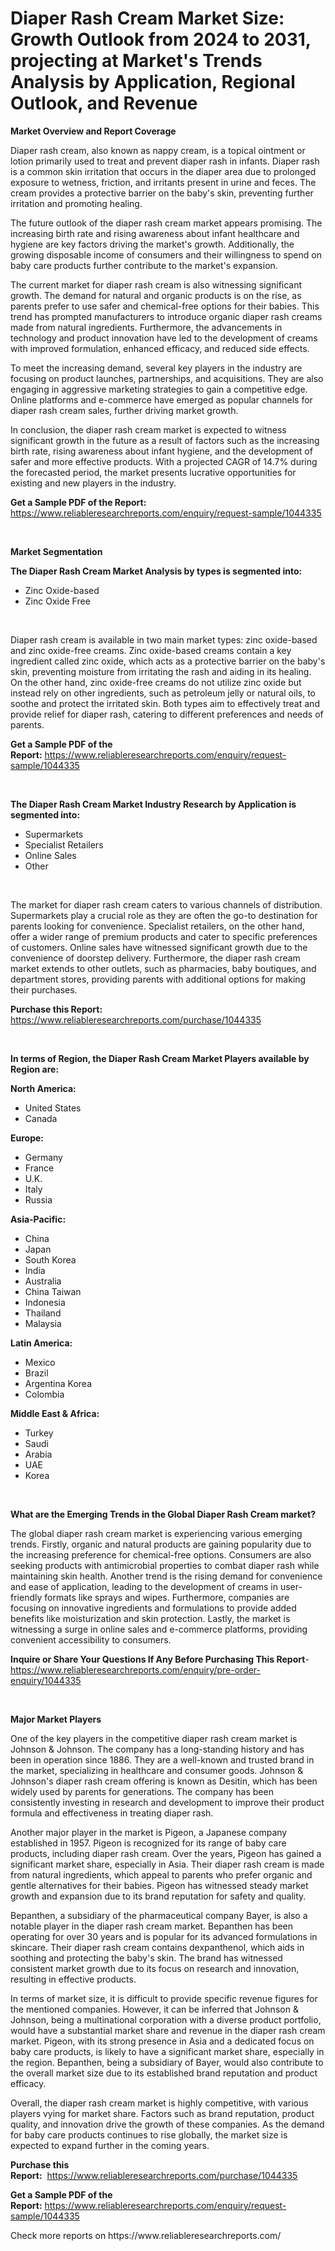 <p><h1>Diaper Rash Cream Market Size: Growth Outlook from 2024 to 2031, projecting at Market's Trends Analysis by Application, Regional Outlook, and Revenue</h1></p><p><strong>Market Overview and Report Coverage</strong></p>
<p><p>Diaper rash cream, also known as nappy cream, is a topical ointment or lotion primarily used to treat and prevent diaper rash in infants. Diaper rash is a common skin irritation that occurs in the diaper area due to prolonged exposure to wetness, friction, and irritants present in urine and feces. The cream provides a protective barrier on the baby's skin, preventing further irritation and promoting healing.</p><p>The future outlook of the diaper rash cream market appears promising. The increasing birth rate and rising awareness about infant healthcare and hygiene are key factors driving the market's growth. Additionally, the growing disposable income of consumers and their willingness to spend on baby care products further contribute to the market's expansion.</p><p>The current market for diaper rash cream is also witnessing significant growth. The demand for natural and organic products is on the rise, as parents prefer to use safer and chemical-free options for their babies. This trend has prompted manufacturers to introduce organic diaper rash creams made from natural ingredients. Furthermore, the advancements in technology and product innovation have led to the development of creams with improved formulation, enhanced efficacy, and reduced side effects.</p><p>To meet the increasing demand, several key players in the industry are focusing on product launches, partnerships, and acquisitions. They are also engaging in aggressive marketing strategies to gain a competitive edge. Online platforms and e-commerce have emerged as popular channels for diaper rash cream sales, further driving market growth.</p><p>In conclusion, the diaper rash cream market is expected to witness significant growth in the future as a result of factors such as the increasing birth rate, rising awareness about infant hygiene, and the development of safer and more effective products. With a projected CAGR of 14.7% during the forecasted period, the market presents lucrative opportunities for existing and new players in the industry.</p></p>
<p><strong>Get a Sample PDF of the Report:</strong> <a href="https://www.reliableresearchreports.com/enquiry/request-sample/1044335">https://www.reliableresearchreports.com/enquiry/request-sample/1044335</a></p>
<p>&nbsp;</p>
<p><strong>Market Segmentation</strong></p>
<p><strong>The Diaper Rash Cream Market Analysis by types is segmented into:</strong></p>
<p><ul><li>Zinc Oxide-based</li><li>Zinc Oxide Free</li></ul></p>
<p>&nbsp;</p>
<p><p>Diaper rash cream is available in two main market types: zinc oxide-based and zinc oxide-free creams. Zinc oxide-based creams contain a key ingredient called zinc oxide, which acts as a protective barrier on the baby's skin, preventing moisture from irritating the rash and aiding in its healing. On the other hand, zinc oxide-free creams do not utilize zinc oxide but instead rely on other ingredients, such as petroleum jelly or natural oils, to soothe and protect the irritated skin. Both types aim to effectively treat and provide relief for diaper rash, catering to different preferences and needs of parents.</p></p>
<p><strong>Get a Sample PDF of the Report:</strong>&nbsp;<a href="https://www.reliableresearchreports.com/enquiry/request-sample/1044335">https://www.reliableresearchreports.com/enquiry/request-sample/1044335</a></p>
<p>&nbsp;</p>
<p><strong>The Diaper Rash Cream Market Industry Research by Application is segmented into:</strong></p>
<p><ul><li>Supermarkets</li><li>Specialist Retailers</li><li>Online Sales</li><li>Other</li></ul></p>
<p>&nbsp;</p>
<p><p>The market for diaper rash cream caters to various channels of distribution. Supermarkets play a crucial role as they are often the go-to destination for parents looking for convenience. Specialist retailers, on the other hand, offer a wider range of premium products and cater to specific preferences of customers. Online sales have witnessed significant growth due to the convenience of doorstep delivery. Furthermore, the diaper rash cream market extends to other outlets, such as pharmacies, baby boutiques, and department stores, providing parents with additional options for making their purchases.</p></p>
<p><strong>Purchase this Report:</strong>&nbsp; <a href="https://www.reliableresearchreports.com/purchase/1044335">https://www.reliableresearchreports.com/purchase/1044335</a></p>
<p>&nbsp;</p>
<p><strong>In terms of Region, the Diaper Rash Cream Market Players available by Region are:</strong></p>
<p>
    <p> <strong> North America: </strong>
        <ul>
            <li>United States</li>
            <li>Canada</li>
        </ul>
        </p> 
    <p> <strong> Europe: </strong>
        <ul>
            <li>Germany</li>
            <li>France</li>
            <li>U.K.</li>
            <li>Italy</li>
            <li>Russia</li>
        </ul>
        </p> 
    <p> <strong> Asia-Pacific: </strong>
        <ul>
            <li>China</li>
            <li>Japan</li>
            <li>South Korea</li>
            <li>India</li>
            <li>Australia</li>
            <li>China Taiwan</li>
            <li>Indonesia</li>
            <li>Thailand</li>
            <li>Malaysia</li>
        </ul>
        </p> 
    <p> <strong> Latin America: </strong>
        <ul>
            <li>Mexico</li>
            <li>Brazil</li>
            <li>Argentina Korea</li>
            <li>Colombia</li>
        </ul>
        </p> 
    <p> <strong> Middle East & Africa: </strong>
        <ul>
            <li>Turkey</li>
            <li>Saudi</li>
            <li>Arabia</li>
            <li>UAE</li>
            <li>Korea</li>
        </ul>
    </p>
    </p>
<p>&nbsp;</p>
<p><strong>What are the Emerging Trends in the Global Diaper Rash Cream market?</strong></p>
<p><p>The global diaper rash cream market is experiencing various emerging trends. Firstly, organic and natural products are gaining popularity due to the increasing preference for chemical-free options. Consumers are also seeking products with antimicrobial properties to combat diaper rash while maintaining skin health. Another trend is the rising demand for convenience and ease of application, leading to the development of creams in user-friendly formats like sprays and wipes. Furthermore, companies are focusing on innovative ingredients and formulations to provide added benefits like moisturization and skin protection. Lastly, the market is witnessing a surge in online sales and e-commerce platforms, providing convenient accessibility to consumers.</p></p>
<p><strong>Inquire or Share Your Questions If Any Before Purchasing This Report</strong>- <a href="https://www.reliableresearchreports.com/enquiry/pre-order-enquiry/1044335">https://www.reliableresearchreports.com/enquiry/pre-order-enquiry/1044335</a></p>
<p>&nbsp;</p>
<p><strong>Major Market Players</strong></p>
<p><p>One of the key players in the competitive diaper rash cream market is Johnson & Johnson. The company has a long-standing history and has been in operation since 1886. They are a well-known and trusted brand in the market, specializing in healthcare and consumer goods. Johnson & Johnson's diaper rash cream offering is known as Desitin, which has been widely used by parents for generations. The company has been consistently investing in research and development to improve their product formula and effectiveness in treating diaper rash. </p><p>Another major player in the market is Pigeon, a Japanese company established in 1957. Pigeon is recognized for its range of baby care products, including diaper rash cream. Over the years, Pigeon has gained a significant market share, especially in Asia. Their diaper rash cream is made from natural ingredients, which appeal to parents who prefer organic and gentle alternatives for their babies. Pigeon has witnessed steady market growth and expansion due to its brand reputation for safety and quality.</p><p>Bepanthen, a subsidiary of the pharmaceutical company Bayer, is also a notable player in the diaper rash cream market. Bepanthen has been operating for over 30 years and is popular for its advanced formulations in skincare. Their diaper rash cream contains dexpanthenol, which aids in soothing and protecting the baby's skin. The brand has witnessed consistent market growth due to its focus on research and innovation, resulting in effective products.</p><p>In terms of market size, it is difficult to provide specific revenue figures for the mentioned companies. However, it can be inferred that Johnson & Johnson, being a multinational corporation with a diverse product portfolio, would have a substantial market share and revenue in the diaper rash cream market. Pigeon, with its strong presence in Asia and a dedicated focus on baby care products, is likely to have a significant market share, especially in the region. Bepanthen, being a subsidiary of Bayer, would also contribute to the overall market size due to its established brand reputation and product efficacy.</p><p>Overall, the diaper rash cream market is highly competitive, with various players vying for market share. Factors such as brand reputation, product quality, and innovation drive the growth of these companies. As the demand for baby care products continues to rise globally, the market size is expected to expand further in the coming years.</p></p>
<p><strong>Purchase this Report:</strong>&nbsp;&nbsp;<a href="https://www.reliableresearchreports.com/purchase/1044335">https://www.reliableresearchreports.com/purchase/1044335</a></p>
<p></p>
<p><strong>Get a Sample PDF of the Report:</strong>&nbsp;<a href="https://www.reliableresearchreports.com/enquiry/request-sample/1044335">https://www.reliableresearchreports.com/enquiry/request-sample/1044335</a></p>
<p>Check more reports on https://www.reliableresearchreports.com/</p>
